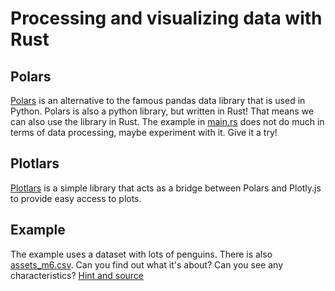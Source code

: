 # Processing and visualizing data with Rust

## Polars
[Polars](https://github.com/pola-rs/polars) is an alternative to the famous pandas data library that is used in Python. Polars is also a python library, but written in Rust! That means we can also use the library in Rust. The example in [main.rs](src/main.rs) does not do much in terms of data processing, maybe experiment with it. Give it a try!

## Plotlars
[Plotlars](https://github.com/alceal/plotlars) is a simple library that acts as a bridge between Polars and Plotly.js to provide easy access to plots.

## Example
The example uses a dataset with lots of penguins. There is also [assets_m6.csv](assets_m6.csv). Can you find out what it's about? Can you see any characteristics?
[Hint and source](https://github.com/Mcompetitions/M6-methods/blob/main/assets_m6.csv)
